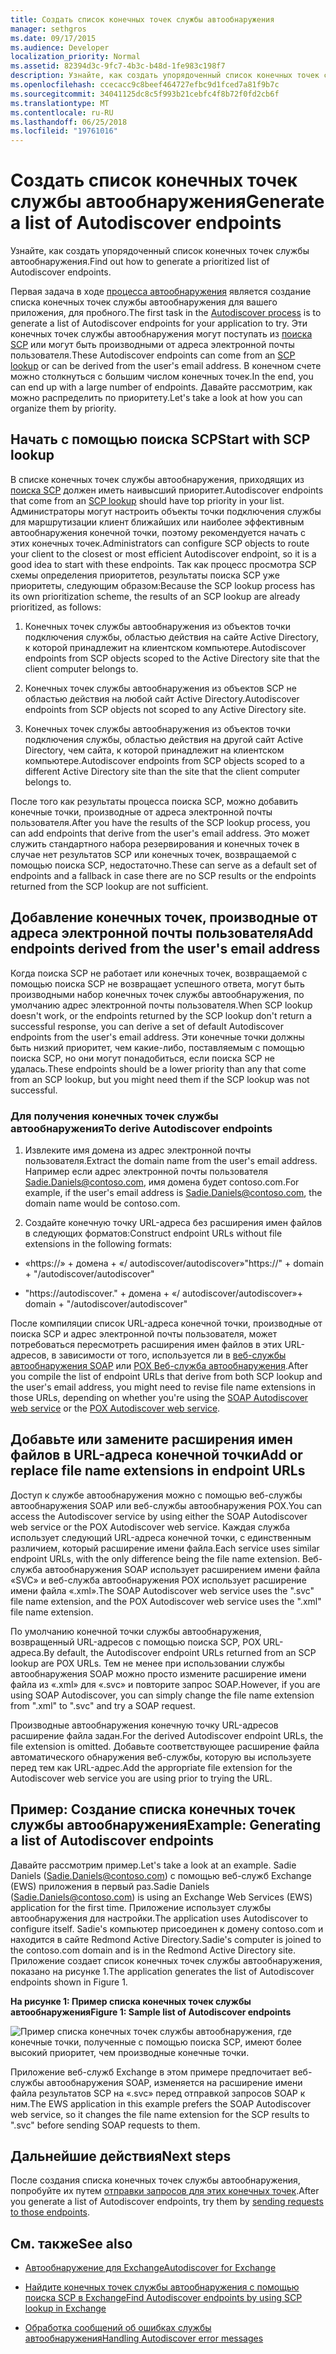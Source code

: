 ```yaml
---
title: Создать список конечных точек службы автообнаружения
manager: sethgros
ms.date: 09/17/2015
ms.audience: Developer
localization_priority: Normal
ms.assetid: 82394d3c-9fc7-4b3c-b48d-1fe983c198f7
description: Узнайте, как создать упорядоченный список конечных точек службы автообнаружения.
ms.openlocfilehash: ccecacc9c8beef464727efbc9d1fced7a81f9b7c
ms.sourcegitcommit: 34041125dc8c5f993b21cebfc4f8b72f0fd2cb6f
ms.translationtype: MT
ms.contentlocale: ru-RU
ms.lasthandoff: 06/25/2018
ms.locfileid: "19761016"
---
```

# <a name="generate-a-list-of-autodiscover-endpoints"></a><span data-ttu-id="406ab-103">Создать список конечных точек службы автообнаружения</span><span class="sxs-lookup"><span data-stu-id="406ab-103">Generate a list of Autodiscover endpoints</span></span>

<span data-ttu-id="406ab-104">Узнайте, как создать упорядоченный список конечных точек службы автообнаружения.</span><span class="sxs-lookup"><span data-stu-id="406ab-104">Find out how to generate a prioritized list of Autodiscover endpoints.</span></span>
  
<span data-ttu-id="406ab-105">Первая задача в ходе [процесса автообнаружения](autodiscover-for-exchange.md) является создание списка конечных точек службы автообнаружения для вашего приложения, для пробного.</span><span class="sxs-lookup"><span data-stu-id="406ab-105">The first task in the [Autodiscover process](autodiscover-for-exchange.md) is to generate a list of Autodiscover endpoints for your application to try.</span></span> <span data-ttu-id="406ab-106">Эти конечных точек службы автообнаружения могут поступать из [поиска SCP](how-to-find-autodiscover-endpoints-by-using-scp-lookup-in-exchange.md) или могут быть производными от адреса электронной почты пользователя.</span><span class="sxs-lookup"><span data-stu-id="406ab-106">These Autodiscover endpoints can come from an [SCP lookup](how-to-find-autodiscover-endpoints-by-using-scp-lookup-in-exchange.md) or can be derived from the user's email address.</span></span> <span data-ttu-id="406ab-107">В конечном счете можно столкнуться с большим числом конечных точек.</span><span class="sxs-lookup"><span data-stu-id="406ab-107">In the end, you can end up with a large number of endpoints.</span></span> <span data-ttu-id="406ab-108">Давайте рассмотрим, как можно распределить по приоритету.</span><span class="sxs-lookup"><span data-stu-id="406ab-108">Let's take a look at how you can organize them by priority.</span></span> 
  
## <a name="start-with-scp-lookup"></a><span data-ttu-id="406ab-109">Начать с помощью поиска SCP</span><span class="sxs-lookup"><span data-stu-id="406ab-109">Start with SCP lookup</span></span>
<span data-ttu-id="406ab-110"><a name="bk_StartWithScp"> </a></span><span class="sxs-lookup"><span data-stu-id="406ab-110"></span></span>

<span data-ttu-id="406ab-111">В списке конечных точек службы автообнаружения, приходящих из [поиска SCP](how-to-find-autodiscover-endpoints-by-using-scp-lookup-in-exchange.md) должен иметь наивысший приоритет.</span><span class="sxs-lookup"><span data-stu-id="406ab-111">Autodiscover endpoints that come from an [SCP lookup](how-to-find-autodiscover-endpoints-by-using-scp-lookup-in-exchange.md) should have top priority in your list.</span></span> <span data-ttu-id="406ab-112">Администраторы могут настроить объекты точки подключения службы для маршрутизации клиент ближайших или наиболее эффективным автообнаружения конечной точки, поэтому рекомендуется начать с этих конечных точек.</span><span class="sxs-lookup"><span data-stu-id="406ab-112">Administrators can configure SCP objects to route your client to the closest or most efficient Autodiscover endpoint, so it is a good idea to start with these endpoints.</span></span> <span data-ttu-id="406ab-113">Так как процесс просмотра SCP схемы определения приоритетов, результаты поиска SCP уже приоритеты, следующим образом:</span><span class="sxs-lookup"><span data-stu-id="406ab-113">Because the SCP lookup process has its own prioritization scheme, the results of an SCP lookup are already prioritized, as follows:</span></span> 
  
1. <span data-ttu-id="406ab-114">Конечных точек службы автообнаружения из объектов точки подключения службы, областью действия на сайте Active Directory, к которой принадлежит на клиентском компьютере.</span><span class="sxs-lookup"><span data-stu-id="406ab-114">Autodiscover endpoints from SCP objects scoped to the Active Directory site that the client computer belongs to.</span></span>
    
2. <span data-ttu-id="406ab-115">Конечных точек службы автообнаружения из объектов SCP не областью действия на любой сайт Active Directory.</span><span class="sxs-lookup"><span data-stu-id="406ab-115">Autodiscover endpoints from SCP objects not scoped to any Active Directory site.</span></span>
    
3. <span data-ttu-id="406ab-116">Конечных точек службы автообнаружения из объектов точки подключения службы, областью действия на другой сайт Active Directory, чем сайта, к которой принадлежит на клиентском компьютере.</span><span class="sxs-lookup"><span data-stu-id="406ab-116">Autodiscover endpoints from SCP objects scoped to a different Active Directory site than the site that the client computer belongs to.</span></span>
    
<span data-ttu-id="406ab-117">После того как результаты процесса поиска SCP, можно добавить конечные точки, производные от адреса электронной почты пользователя.</span><span class="sxs-lookup"><span data-stu-id="406ab-117">After you have the results of the SCP lookup process, you can add endpoints that derive from the user's email address.</span></span> <span data-ttu-id="406ab-118">Это может служить стандартного набора резервирования и конечных точек в случае нет результатов SCP или конечных точек, возвращаемой с помощью поиска SCP, недостаточно.</span><span class="sxs-lookup"><span data-stu-id="406ab-118">These can serve as a default set of endpoints and a fallback in case there are no SCP results or the endpoints returned from the SCP lookup are not sufficient.</span></span>
  
## <a name="add-endpoints-derived-from-the-users-email-address"></a><span data-ttu-id="406ab-119">Добавление конечных точек, производные от адреса электронной почты пользователя</span><span class="sxs-lookup"><span data-stu-id="406ab-119">Add endpoints derived from the user's email address</span></span>
<span data-ttu-id="406ab-120"><a name="bk_AddDerivedEndpoints"> </a></span><span class="sxs-lookup"><span data-stu-id="406ab-120"></span></span>

<span data-ttu-id="406ab-121">Когда поиска SCP не работает или конечных точек, возвращаемой с помощью поиска SCP не возвращает успешного ответа, могут быть производными набор конечных точек службы автообнаружения, по умолчанию адрес электронной почты пользователя.</span><span class="sxs-lookup"><span data-stu-id="406ab-121">When SCP lookup doesn't work, or the endpoints returned by the SCP lookup don't return a successful response, you can derive a set of default Autodiscover endpoints from the user's email address.</span></span> <span data-ttu-id="406ab-122">Эти конечные точки должны быть низкий приоритет, чем какие-либо, поставляемым с помощью поиска SCP, но они могут понадобиться, если поиска SCP не удалась.</span><span class="sxs-lookup"><span data-stu-id="406ab-122">These endpoints should be a lower priority than any that come from an SCP lookup, but you might need them if the SCP lookup was not successful.</span></span>
  
### <a name="to-derive-autodiscover-endpoints"></a><span data-ttu-id="406ab-123">Для получения конечных точек службы автообнаружения</span><span class="sxs-lookup"><span data-stu-id="406ab-123">To derive Autodiscover endpoints</span></span>

1. <span data-ttu-id="406ab-124">Извлеките имя домена из адрес электронной почты пользователя.</span><span class="sxs-lookup"><span data-stu-id="406ab-124">Extract the domain name from the user's email address.</span></span> <span data-ttu-id="406ab-125">Например если адрес электронной почты пользователя Sadie.Daniels@contoso.com, имя домена будет contoso.com.</span><span class="sxs-lookup"><span data-stu-id="406ab-125">For example, if the user's email address is Sadie.Daniels@contoso.com, the domain name would be contoso.com.</span></span>
    
2. <span data-ttu-id="406ab-126">Создайте конечную точку URL-адреса без расширения имен файлов в следующих форматов:</span><span class="sxs-lookup"><span data-stu-id="406ab-126">Construct endpoint URLs without file extensions in the following formats:</span></span>
    
  - <span data-ttu-id="406ab-127">«https://» + домена + «/ autodiscover/autodiscover»</span><span class="sxs-lookup"><span data-stu-id="406ab-127">"https://" + domain + "/autodiscover/autodiscover"</span></span>
    
  - <span data-ttu-id="406ab-128">"https://autodiscover."</span><span class="sxs-lookup"><span data-stu-id="406ab-128"></span></span> <span data-ttu-id="406ab-129">+ домена + «/ autodiscover/autodiscover»</span><span class="sxs-lookup"><span data-stu-id="406ab-129">+ domain + "/autodiscover/autodiscover"</span></span>
    
<span data-ttu-id="406ab-130">После компиляции список URL-адреса конечной точки, производные от поиска SCP и адрес электронной почты пользователя, может потребоваться пересмотреть расширения имен файлов в этих URL-адресов, в зависимости от того, используется ли в [веб-службы автообнаружения SOAP](http://msdn.microsoft.com/library/61c21ea9-7fea-4f56-8ada-bf80e1e6b074%28Office.15%29.aspx) или [POX Веб-служба автообнаружения](http://msdn.microsoft.com/library/877152f0-f4b1-4f63-b2ce-924f4bdf2d20%28Office.15%29.aspx).</span><span class="sxs-lookup"><span data-stu-id="406ab-130">After you compile the list of endpoint URLs that derive from both SCP lookup and the user's email address, you might need to revise file name extensions in those URLs, depending on whether you're using the [SOAP Autodiscover web service](http://msdn.microsoft.com/library/61c21ea9-7fea-4f56-8ada-bf80e1e6b074%28Office.15%29.aspx) or the [POX Autodiscover web service](http://msdn.microsoft.com/library/877152f0-f4b1-4f63-b2ce-924f4bdf2d20%28Office.15%29.aspx).</span></span>
  
## <a name="add-or-replace-file-name-extensions-in-endpoint-urls"></a><span data-ttu-id="406ab-131">Добавьте или замените расширения имен файлов в URL-адреса конечной точки</span><span class="sxs-lookup"><span data-stu-id="406ab-131">Add or replace file name extensions in endpoint URLs</span></span>
<span data-ttu-id="406ab-132"><a name="bk_FileExtensions"> </a></span><span class="sxs-lookup"><span data-stu-id="406ab-132"></span></span>

<span data-ttu-id="406ab-133">Доступ к службе автообнаружения можно с помощью веб-службы автообнаружения SOAP или веб-службы автообнаружения POX.</span><span class="sxs-lookup"><span data-stu-id="406ab-133">You can access the Autodiscover service by using either the SOAP Autodiscover web service or the POX Autodiscover web service.</span></span> <span data-ttu-id="406ab-134">Каждая служба использует следующий URL-адреса конечной точки, с единственным различием, который расширение имени файла.</span><span class="sxs-lookup"><span data-stu-id="406ab-134">Each service uses similar endpoint URLs, with the only difference being the file name extension.</span></span> <span data-ttu-id="406ab-135">Веб-служба автообнаружения SOAP использует расширением имени файла «SVC» и веб-служба автообнаружения POX использует расширение имени файла «.xml».</span><span class="sxs-lookup"><span data-stu-id="406ab-135">The SOAP Autodiscover web service uses the ".svc" file name extension, and the POX Autodiscover web service uses the ".xml" file name extension.</span></span>
  
<span data-ttu-id="406ab-136">По умолчанию конечной точки службы автообнаружения, возвращенный URL-адресов с помощью поиска SCP, POX URL-адреса.</span><span class="sxs-lookup"><span data-stu-id="406ab-136">By default, the Autodiscover endpoint URLs returned from an SCP lookup are POX URLs.</span></span> <span data-ttu-id="406ab-137">Тем не менее при использовании службы автообнаружения SOAP можно просто измените расширение имени файла из «.xml» для «.svc» и повторите запрос SOAP.</span><span class="sxs-lookup"><span data-stu-id="406ab-137">However, if you are using SOAP Autodiscover, you can simply change the file name extension from ".xml" to ".svc" and try a SOAP request.</span></span>
  
<span data-ttu-id="406ab-138">Производные автообнаружения конечную точку URL-адресов расширение файла задан.</span><span class="sxs-lookup"><span data-stu-id="406ab-138">For the derived Autodiscover endpoint URLs, the file extension is omitted.</span></span> <span data-ttu-id="406ab-139">Добавьте соответствующее расширение файла автоматического обнаружения веб-службы, которую вы используете перед тем как URL-адрес.</span><span class="sxs-lookup"><span data-stu-id="406ab-139">Add the appropriate file extension for the Autodiscover web service you are using prior to trying the URL.</span></span>
  
## <a name="example-generating-a-list-of-autodiscover-endpoints"></a><span data-ttu-id="406ab-140">Пример: Создание списка конечных точек службы автообнаружения</span><span class="sxs-lookup"><span data-stu-id="406ab-140">Example: Generating a list of Autodiscover endpoints</span></span>
<span data-ttu-id="406ab-141"><a name="bk_Example"> </a></span><span class="sxs-lookup"><span data-stu-id="406ab-141"></span></span>

<span data-ttu-id="406ab-142">Давайте рассмотрим пример.</span><span class="sxs-lookup"><span data-stu-id="406ab-142">Let's take a look at an example.</span></span> <span data-ttu-id="406ab-143">Sadie Daniels (Sadie.Daniels@contoso.com) с помощью веб-служб Exchange (EWS) приложения в первый раз.</span><span class="sxs-lookup"><span data-stu-id="406ab-143">Sadie Daniels (Sadie.Daniels@contoso.com) is using an Exchange Web Services (EWS) application for the first time.</span></span> <span data-ttu-id="406ab-144">Приложение использует службы автообнаружения для настройки.</span><span class="sxs-lookup"><span data-stu-id="406ab-144">The application uses Autodiscover to configure itself.</span></span> <span data-ttu-id="406ab-145">Sadie's компьютер присоединен к домену contoso.com и находится в сайте Redmond Active Directory.</span><span class="sxs-lookup"><span data-stu-id="406ab-145">Sadie's computer is joined to the contoso.com domain and is in the Redmond Active Directory site.</span></span> <span data-ttu-id="406ab-146">Приложение создает список конечных точек службы автообнаружения, показано на рисунке 1.</span><span class="sxs-lookup"><span data-stu-id="406ab-146">The application generates the list of Autodiscover endpoints shown in Figure 1.</span></span>
  
<span data-ttu-id="406ab-147">**На рисунке 1: Пример списка конечных точек службы автообнаружения**</span><span class="sxs-lookup"><span data-stu-id="406ab-147">**Figure 1: Sample list of Autodiscover endpoints**</span></span>

![Пример списка конечных точек службы автообнаружения, где конечные точки, полученные с помощью поиска SCP, имеют более высокий приоритет, чем производные конечные точки.](media/Ex15_Autodiscover_GenerateList_Example.png)
  
<span data-ttu-id="406ab-149">Приложение веб-служб Exchange в этом примере предпочитает веб-службы автообнаружения SOAP, изменяется на расширение имени файла результатов SCP на «.svc» перед отправкой запросов SOAP к ним.</span><span class="sxs-lookup"><span data-stu-id="406ab-149">The EWS application in this example prefers the SOAP Autodiscover web service, so it changes the file name extension for the SCP results to ".svc" before sending SOAP requests to them.</span></span>
  
## <a name="next-steps"></a><span data-ttu-id="406ab-150">Дальнейшие действия</span><span class="sxs-lookup"><span data-stu-id="406ab-150">Next steps</span></span>
<span data-ttu-id="406ab-151"><a name="bk_NextSteps"> </a></span><span class="sxs-lookup"><span data-stu-id="406ab-151"></span></span>

<span data-ttu-id="406ab-152">После создания списка конечных точек службы автообнаружения, попробуйте их путем [отправки запросов для этих конечных точек](how-to-get-user-settings-from-exchange-by-using-autodiscover.md).</span><span class="sxs-lookup"><span data-stu-id="406ab-152">After you generate a list of Autodiscover endpoints, try them by [sending requests to those endpoints](how-to-get-user-settings-from-exchange-by-using-autodiscover.md).</span></span>
  
## <a name="see-also"></a><span data-ttu-id="406ab-153">См. также</span><span class="sxs-lookup"><span data-stu-id="406ab-153">See also</span></span>


- [<span data-ttu-id="406ab-154">Автообнаружение для Exchange</span><span class="sxs-lookup"><span data-stu-id="406ab-154">Autodiscover for Exchange</span></span>](autodiscover-for-exchange.md)
    
- [<span data-ttu-id="406ab-155">Найдите конечных точек службы автообнаружения с помощью поиска SCP в Exchange</span><span class="sxs-lookup"><span data-stu-id="406ab-155">Find Autodiscover endpoints by using SCP lookup in Exchange</span></span>](how-to-find-autodiscover-endpoints-by-using-scp-lookup-in-exchange.md)
    
- [<span data-ttu-id="406ab-156">Обработка сообщений об ошибках службы автообнаружения</span><span class="sxs-lookup"><span data-stu-id="406ab-156">Handling Autodiscover error messages</span></span>](handling-autodiscover-error-messages.md)
    

